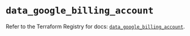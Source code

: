 # `data_google_billing_account`

Refer to the Terraform Registry for docs: [`data_google_billing_account`](https://registry.terraform.io/providers/hashicorp/google/5.29.0/docs/data-sources/billing_account).
